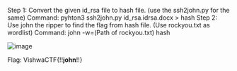 Step 1: Convert the given id_rsa file to hash file. (use the ssh2john.py for the same)
Command: pyhton3 ssh2john.py id_rsa.idrsa.docx > hash
Step 2: Use john the ripper to find the flag from hash file. (Use rockyou.txt as wordlist)
Command: john -w=(Path of rockyou.txt) hash

![image](https://user-images.githubusercontent.com/53442472/159559783-c6707ab0-3a77-434c-a787-5c886031cd05.png)

Flag: VishwaCTF{!!**john**!!}
